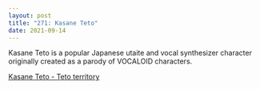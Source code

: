 ```yaml
---
layout: post
title: "271: Kasane Teto"
date: 2021-09-14
---
```


Kasane Teto is a popular Japanese utaite and vocal synthesizer character originally created as a parody of VOCALOID characters.

[Kasane Teto - Teto territory](https://youtu.be/JALbemLw3G4)
